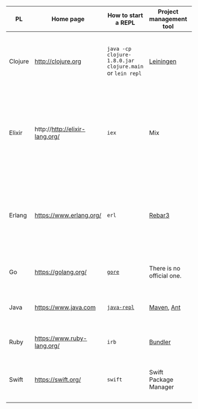 | PL | Home page | How to start a REPL | Project management tool |  How to create a new project | How to manage dependencies | How to build a project | Library repository |  
| --- | --- | --- | --- | --- | --- | --- | --- |
| Clojure | http://clojure.org | `java -cp clojure-1.8.0.jar clojure.main` <br/> or `lein repl` | [Leiningen](https://leiningen.org/) | `lein new new-project` | Dependencies are nominated in `project.clj` by their Maven coordinates; `lein deps` fetches them | `lein compile` | https://clojars.org |  
| Elixir | http://http://elixir-lang.org/ | `iex` | Mix | `mix new new_project` | Dependencies are enumerated in `mix.exs` by name and semver if using Hex, or by git repo if using just Mix ; `mix deps.get` fetches them | `mix compile` | https://hex.pm/ |  
| Erlang | https://www.erlang.org/ | `erl` | [Rebar3](http://www.rebar3.org/) | `rebar3 new release new_project` | Dependencies are enumerated in `rebar.config` by name and semver if using Hex, or by git repo if using just Mix ; `mix deps.get` fetches them | `rebar3 compile` | https://hex.pm/ |  
| Go | https://golang.org/ | [`gore`](https://github.com/motemen/gore) | There is no official one. | Read [this](https://golang.org/doc/code.html#Organization) for how set up a new project. | There is no official way; read [this](https://github.com/golang/go/wiki/PackageManagementTools) for a list. | `go build` | N/A |  
| Java | https://www.java.com | [`java-repl`](https://github.com/albertlatacz/java-repl) | [Maven](https://maven.apache.org/), [Ant](https://http://ant.apache.org/) | `mvn -B archetype:generate...` | Dependencies are nominated in `pom.xml` by their Maven coordinates | `mvn compile` | https://mvnrepository.com/ |
| Ruby  | https://www.ruby-lang.org/ | `irb` | [Bundler](http://bundler.io/) | `bundle gem new_project` | By name and semver using `gem install` and `Gemfile` | `bundle install` |  https://rubygems.org/ |  
| Swift | https://swift.org/ | `swift` | Swift Package Manager | `swift package init --type executable` or use XCode | Dependencies are nominated in `Package.swift` by their git repo URL | `swift build` or build within XCode | N/A |  
